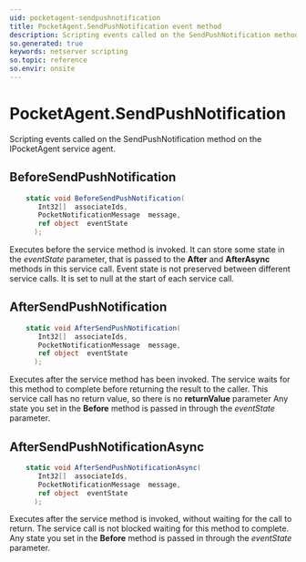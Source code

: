 ```yaml
---
uid: pocketagent-sendpushnotification
title: PocketAgent.SendPushNotification event method
description: Scripting events called on the SendPushNotification method on the PocketAgent service agent.
so.generated: true
keywords: netserver scripting
so.topic: reference
so.envir: onsite
---
```

# PocketAgent.SendPushNotification

Scripting events called on the <see cref='M:IPocketAgent.SendPushNotification'>SendPushNotification</see> method on the <see cref='IPocketAgent'>IPocketAgent</see>  service agent.

## BeforeSendPushNotification
```cs
    static void BeforeSendPushNotification(
       Int32[]  associateIds,
       PocketNotificationMessage  message,
       ref object  eventState
      );
```
Executes before the service method is invoked.
It can store some state in the *eventState* parameter, that is passed to the **After** and **AfterAsync** methods in this service call.
Event state is not preserved between different service calls. It is set to null at the start of each service call.
## AfterSendPushNotification
```cs
    static void AfterSendPushNotification(
       Int32[]  associateIds,
       PocketNotificationMessage  message,
       ref object  eventState
      );
```
Executes after the service method has been invoked. The service waits for this method to complete before returning the result to the caller.
This service call has no return value, so there is no **returnValue** parameter
Any state you set in the **Before** method is passed in through the *eventState* parameter.
## AfterSendPushNotificationAsync
```cs
    static void AfterSendPushNotificationAsync(
       Int32[]  associateIds,
       PocketNotificationMessage  message,
       ref object  eventState
      );
```
Executes after the service method is invoked, without waiting for the call to return.
The service call is not blocked waiting for this method to complete.
Any state you set in the **Before** method is passed in through the *eventState* parameter.

